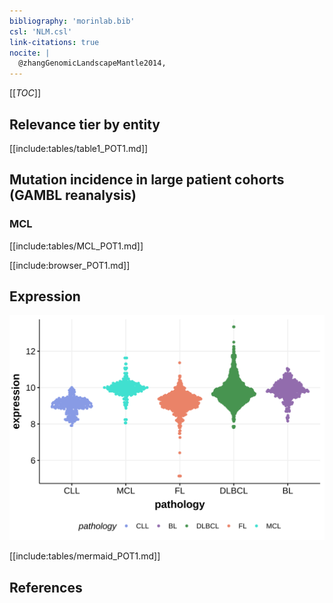 ```yaml
---
bibliography: 'morinlab.bib'
csl: 'NLM.csl'
link-citations: true
nocite: |
  @zhangGenomicLandscapeMantle2014, 
---
```

[[_TOC_]]



## Relevance tier by entity

[[include:tables/table1_POT1.md]]

## Mutation incidence in large patient cohorts (GAMBL reanalysis)

### MCL
[[include:tables/MCL_POT1.md]]

<!---
## Mutation pattern and selective pressure estimates

-->



[[include:browser_POT1.md]]

## Expression
![](images/gene_expression/POT1_by_pathology.svg)
<!-- ORIGIN: zhangGenomicLandscapeMantle2014 -->
<!-- MCL: zhangGenomicLandscapeMantle2014 -->

[[include:tables/mermaid_POT1.md]]

## References

